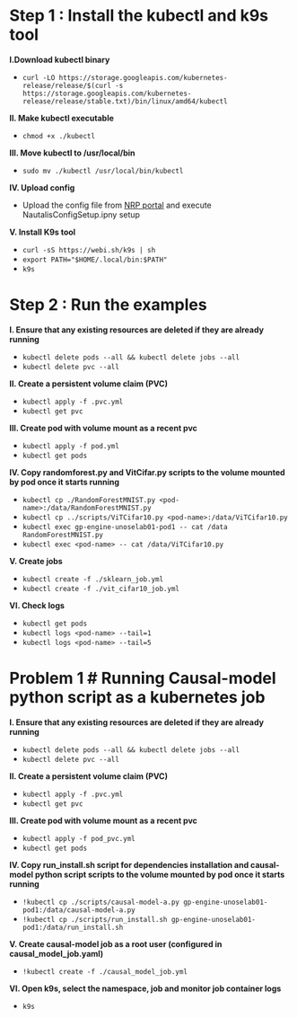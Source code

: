 # Step 1 : Install the kubectl and k9s tool

**I.Download kubectl binary**
- `curl -LO https://storage.googleapis.com/kubernetes-release/release/$(curl -s https://storage.googleapis.com/kubernetes-release/release/stable.txt)/bin/linux/amd64/kubectl`

**II. Make kubectl executable**
- `chmod +x ./kubectl`

**III. Move kubectl to /usr/local/bin**
- `sudo mv ./kubectl /usr/local/bin/kubectl`

**IV. Upload config**
- Upload the config file from [NRP portal](https://portal.nrp-nautilus.io/) and execute NautalisConfigSetup.ipny setup

**V. Install K9s tool**
- `curl -sS https://webi.sh/k9s | sh`
- `export PATH="$HOME/.local/bin:$PATH"`
- `k9s`

# Step 2 : Run the examples

**I. Ensure that any existing resources are deleted if they are already running**
- `kubectl delete pods --all && kubectl delete jobs --all`
- `kubectl delete pvc --all`

**II. Create a persistent volume claim (PVC)**
- `kubectl apply -f .pvc.yml`
- `kubectl get pvc`

**III. Create pod with volume mount as a recent pvc**
- `kubectl apply -f pod.yml`
- `kubectl get pods`

**IV. Copy randomforest.py and VitCifar.py scripts to the volume mounted by pod once it starts running**
- `kubectl cp ./RandomForestMNIST.py <pod-name>:/data/RandomForestMNIST.py`
- `kubectl cp ../scripts/ViTCifar10.py <pod-name>:/data/ViTCifar10.py`
- `kubectl exec gp-engine-unoselab01-pod1 -- cat /data RandomForestMNIST.py`
- `kubectl exec <pod-name> -- cat /data/ViTCifar10.py`

**V. Create jobs**
- `kubectl create -f ./sklearn_job.yml`
- `kubectl create -f ./vit_cifar10_job.yml`

**VI. Check logs**
- `kubectl get pods`
- `kubectl logs <pod-name> --tail=1`
- `kubectl logs <pod-name> --tail=5`

# Problem 1 # Running Causal-model python script as a kubernetes job 

**I. Ensure that any existing resources are deleted if they are already running**
- `kubectl delete pods --all && kubectl delete jobs --all`
- `kubectl delete pvc --all`

**II. Create a persistent volume claim (PVC)**
- `kubectl apply -f .pvc.yml`
- `kubectl get pvc`

**III. Create pod with volume mount as a recent pvc**
- `kubectl apply -f pod_pvc.yml`
- `kubectl get pods`

**IV. Copy run_install.sh script for dependencies installation and causal-model python script scripts to the volume mounted by pod once it starts running**
- `!kubectl cp ./scripts/causal-model-a.py gp-engine-unoselab01-pod1:/data/causal-model-a.py`
- `!kubectl cp ./scripts/run_install.sh gp-engine-unoselab01-pod1:/data/run_install.sh `

**V. Create causal-model job as a root user (configured in causal_model_job.yaml)**
- `!kubectl create -f ./causal_model_job.yml`

**VI. Open k9s, select the namespace, job and monitor job container logs**
- `k9s`
